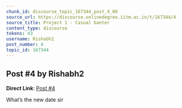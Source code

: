 ```yaml
---
chunk_id: discourse_topic_167344_post_4_00
source_url: https://discourse.onlinedegree.iitm.ac.in/t/167344/4
source_title: Project 1 - Casual banter
content_type: discourse
tokens: 43
username: Rishabh2
post_number: 4
topic_id: 167344
---
```


## Post #4 by Rishabh2

**Direct Link**: [Post #4](https://discourse.onlinedegree.iitm.ac.in/t/167344/4)

What’s the new date sir

